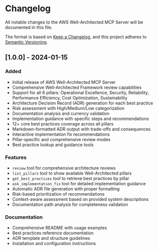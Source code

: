 # Changelog

All notable changes to the AWS Well-Architected MCP Server will be documented in this file.

The format is based on [Keep a Changelog](https://keepachangelog.com/en/1.0.0/),
and this project adheres to [Semantic Versioning](https://semver.org/spec/v2.0.0.html).

## [1.0.0] - 2024-01-15

### Added
- Initial release of AWS Well-Architected MCP Server
- Comprehensive Well-Architected Framework review capabilities
- Support for all 6 pillars: Operational Excellence, Security, Reliability, Performance Efficiency, Cost Optimization, Sustainability
- Architecture Decision Record (ADR) generation for each best practice
- Risk assessment with High/Medium/Low categorization
- Documentation analysis and currency validation
- Implementation guidance with specific steps and recommendations
- 12+ core best practices coverage across all pillars
- Markdown-formatted ADR output with trade-offs and consequences
- Interactive implementation fix recommendations
- Pillar-specific and comprehensive review modes
- Best practice lookup and guidance tools

### Features
- `review` tool for comprehensive architecture reviews
- `list_pillars` tool to show available Well-Architected pillars
- `get_best_practices` tool to retrieve best practices by pillar
- `ask_implementation_fix` tool for detailed implementation guidance
- Automatic ADR file generation with proper formatting
- Risk-based prioritization of recommendations
- Context-aware assessment based on provided system descriptions
- Documentation path analysis for completeness validation

### Documentation
- Comprehensive README with usage examples
- Best practices reference documentation
- ADR template and structure guidelines
- Installation and configuration instructions